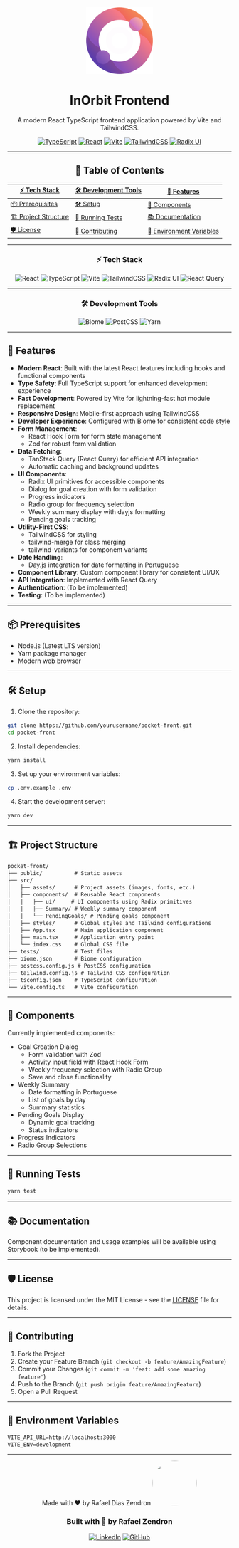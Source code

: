 <div align="center">

<img src="public/logo.svg" alt="InOrbit Logo" width="150" height="150" />

# InOrbit Frontend

A modern React TypeScript frontend application powered by Vite and TailwindCSS.

[![TypeScript](https://img.shields.io/badge/TypeScript-5.0-blue.svg)](https://www.typescriptlang.org/)
[![React](https://img.shields.io/badge/React-Latest-blue.svg)](https://reactjs.org/)
[![Vite](https://img.shields.io/badge/Vite-Latest-646CFF.svg)](https://vitejs.dev/)
[![TailwindCSS](https://img.shields.io/badge/TailwindCSS-3.4-38B2AC.svg)](https://tailwindcss.com/)
[![Radix UI](https://img.shields.io/badge/RadixUI-Latest-161618.svg)](https://www.radix-ui.com/)

---

## 📖 Table of Contents

| [⚡ Tech Stack](#⚡-tech-stack) | [🛠 Development Tools](#🛠-development-tools) | [🚀 Features](#🚀-features) |
|--------------------------------|-----------------------------------------------|----------------------------|
| [📦 Prerequisites](#📦-prerequisites) | [🛠️ Setup](#🛠️-setup) | [📱 Components](#📱-components) |
| [🏗️ Project Structure](#🏗️-project-structure) | [🧪 Running Tests](#🧪-running-tests) | [📚 Documentation](#📚-documentation) |
| [🛡️ License](#🛡️-license) | [🤝 Contributing](#🤝-contributing) | [🔧 Environment Variables](#🔧-environment-variables) |

---

### ⚡ Tech Stack

![React](https://img.shields.io/badge/React-20232A?style=for-the-badge&logo=react&logoColor=61DAFB)
![TypeScript](https://img.shields.io/badge/TypeScript-007ACC?style=for-the-badge&logo=typescript&logoColor=white)
![Vite](https://img.shields.io/badge/Vite-646CFF?style=for-the-badge&logo=vite&logoColor=white)
![TailwindCSS](https://img.shields.io/badge/Tailwind_CSS-38B2AC?style=for-the-badge&logo=tailwind-css&logoColor=white)
![Radix UI](https://img.shields.io/badge/Radix_UI-161618?style=for-the-badge&logo=radix-ui&logoColor=white)
![React Query](https://img.shields.io/badge/React_Query-FF4154?style=for-the-badge&logo=react-query&logoColor=white)

---

### 🛠 Development Tools

![Biome](https://img.shields.io/badge/Biome-60A5FA?style=for-the-badge&logo=biome&logoColor=white)
![PostCSS](https://img.shields.io/badge/PostCSS-DD3A0A?style=for-the-badge&logo=postcss&logoColor=white)
![Yarn](https://img.shields.io/badge/Yarn-2C8EBB?style=for-the-badge&logo=yarn&logoColor=white)

---
</div>

## 🚀 Features

- **Modern React**: Built with the latest React features including hooks and functional components
- **Type Safety**: Full TypeScript support for enhanced development experience
- **Fast Development**: Powered by Vite for lightning-fast hot module replacement
- **Responsive Design**: Mobile-first approach using TailwindCSS
- **Developer Experience**: Configured with Biome for consistent code style
- **Form Management**:
  - React Hook Form for form state management
  - Zod for robust form validation
- **Data Fetching**:
  - TanStack Query (React Query) for efficient API integration
  - Automatic caching and background updates
- **UI Components**:
  - Radix UI primitives for accessible components
  - Dialog for goal creation with form validation
  - Progress indicators
  - Radio group for frequency selection
  - Weekly summary display with dayjs formatting
  - Pending goals tracking
- **Utility-First CSS**:
  - TailwindCSS for styling
  - tailwind-merge for class merging
  - tailwind-variants for component variants
- **Date Handling**:
  - Day.js integration for date formatting in Portuguese
- **Component Library**: Custom component library for consistent UI/UX
- **API Integration**: Implemented with React Query
- **Authentication**: (To be implemented)
- **Testing**: (To be implemented)

---

## 📦 Prerequisites

- Node.js (Latest LTS version)
- Yarn package manager
- Modern web browser

---

## 🛠️ Setup

1. Clone the repository:

```bash
git clone https://github.com/yourusername/pocket-front.git
cd pocket-front
```

2. Install dependencies:

```bash
yarn install
```

3. Set up your environment variables:

```bash
cp .env.example .env
```

4. Start the development server:

```bash
yarn dev
```

---

## 🏗️ Project Structure

```
pocket-front/
├── public/          # Static assets
├── src/
│   ├── assets/      # Project assets (images, fonts, etc.)
│   ├── components/  # Reusable React components
│   │   ├── ui/     # UI components using Radix primitives
│   │   ├── Summary/ # Weekly summary component
│   │   └── PendingGoals/ # Pending goals component
│   ├── styles/      # Global styles and Tailwind configurations
│   ├── App.tsx      # Main application component
│   ├── main.tsx     # Application entry point
│   └── index.css    # Global CSS file
├── tests/           # Test files
├── biome.json       # Biome configuration
├── postcss.config.js # PostCSS configuration
├── tailwind.config.js # Tailwind CSS configuration
├── tsconfig.json    # TypeScript configuration
└── vite.config.ts   # Vite configuration
```

---

## 📱 Components

Currently implemented components:

- Goal Creation Dialog
  - Form validation with Zod
  - Activity input field with React Hook Form
  - Weekly frequency selection with Radio Group
  - Save and close functionality
- Weekly Summary
  - Date formatting in Portuguese
  - List of goals by day
  - Summary statistics
- Pending Goals Display
  - Dynamic goal tracking
  - Status indicators
- Progress Indicators
- Radio Group Selections

---

## 🧪 Running Tests

```bash
yarn test
```

---

## 📚 Documentation

Component documentation and usage examples will be available using Storybook (to be implemented).

---

## 🛡️ License

This project is licensed under the MIT License - see the [LICENSE](LICENSE) file for details.

---

## 🤝 Contributing

1. Fork the Project
2. Create your Feature Branch (`git checkout -b feature/AmazingFeature`)
3. Commit your Changes (`git commit -m 'feat: add some amazing feature'`)
4. Push to the Branch (`git push origin feature/AmazingFeature`)
5. Open a Pull Request

---

## 🔧 Environment Variables

```env
VITE_API_URL=http://localhost:3000
VITE_ENV=development
```

---

<div align="center">
Made with ❤️ by Rafael Dias Zendron

<img src="https://github.com/rafaumeu.png" width="100" height="100" style="border-radius: 50%;">

### Built with 💜 by Rafael Zendron

[![LinkedIn](https://img.shields.io/badge/LinkedIn-0077B5?style=for-the-badge&logo=linkedin&logoColor=white)](https://www.linkedin.com/in/rafael-dias-zendron-528290132/)
[![GitHub](https://img.shields.io/badge/GitHub-100000?style=for-the-badge&logo=github&logoColor=white)](https://github.com/rafaumeu)

</div>
